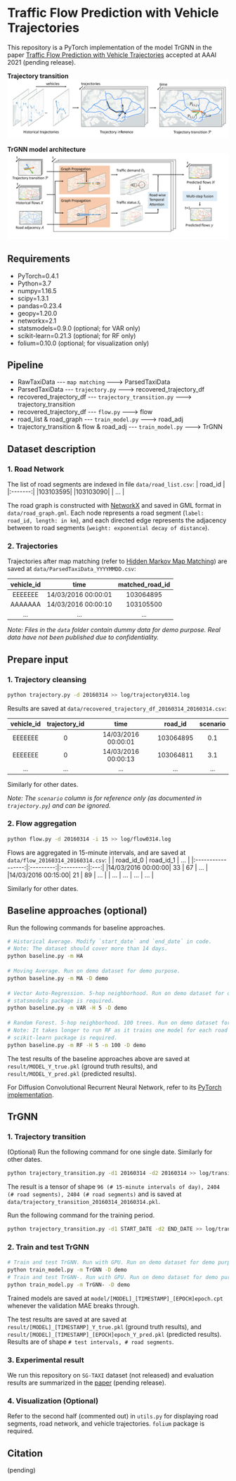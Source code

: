 # Traffic Flow Prediction with Vehicle Trajectories

This repository is a PyTorch implementation of the model TrGNN in the paper [Traffic Flow Prediction with Vehicle Trajectories](https://github.com/mingqian000/TrGNN) accepted at AAAI 2021 (pending release).

**Trajectory transition**
![Trajectory transition](figure/TrGNN_trajectory_transition.jpg)

**TrGNN model architecture**
![TrGNN model architecture](figure/TrGNN_model_architecture.jpg)



## Requirements

* PyTorch=0.4.1
* Python=3.7
* numpy=1.16.5
* scipy=1.3.1
* pandas=0.23.4
* geopy=1.20.0
* networkx=2.1
* statsmodels=0.9.0 (optional; for VAR only)
* scikit-learn=0.21.3 (optional; for RF only)
* folium=0.10.0 (optional; for visualization only)



## Pipeline

* RawTaxiData --- `map matching` ---> ParsedTaxiData
* ParsedTaxiData --- `trajectory.py` ---> recovered_trajectory_df
* recovered_trajectory_df --- `trajectory_transition.py` ---> trajectory_transition
* recovered_trajectory_df --- `flow.py` ---> flow
* road_list & road_graph --- `train_model.py` ---> road_adj
* trajectory_transition & flow & road_adj --- `train_model.py` ---> TrGNN



## Dataset description

### 1. Road Network

The list of road segments are indexed in file `data/road_list.csv`:
| road_id |
|:-------:|
|103103595|
|103103090|
|   ...   |

The road graph is constructed with [NetworkX](https://networkx.github.io/documentation/stable/tutorial.html) and saved in GML format in `data/road_graph.gml`. Each node represents a road segment (`label: road_id, length: in km`), and each directed edge represents the adjacency between to road segments (`weight: exponential decay of distance`).

### 2. Trajectories

Trajectories after map matching (refer to [Hidden Markov Map Matching](https://www.microsoft.com/en-us/research/publication/hidden-markov-map-matching-noise-sparseness/)) are saved at `data/ParsedTaxiData_YYYYMMDD.csv`:

| vehicle_id |        time       | matched_road_id |
|:----------:|:-----------------:|:---------------:|
|   EEEEEEE  |14/03/2016 00:00:01|    103064895    |
|   AAAAAAA  |14/03/2016 00:00:10|    103105500    |
|     ...    |        ...        |       ...       |

*Note:
Files in the `data` folder contain dummy data for demo purpose. Real data have not been published due to confidentiality.*



## Prepare input

### 1. Trajectory cleansing

```bash
python trajectory.py -d 20160314 >> log/trajectory0314.log
```

Results are saved at `data/recovered_trajectory_df_20160314_20160314.csv`:

| vehicle_id | trajectory_id |        time       | road_id | scenario |
|:----------:|:-------------:|:-----------------:|:-------:|:--------:|
|   EEEEEEE  |       0       |14/03/2016 00:00:01|103064895|    0.1   |
|   EEEEEEE  |       0       |14/03/2016 00:00:13|103064811|    3.1   |
|     ...    |      ...      |        ...        |   ...   |    ...   |

Similarly for other dates.
 
*Note: The `scenario` column is for reference only (as documented in `trajectory.py`) and can be ignored.*


### 2. Flow aggregation

```bash
python flow.py -d 20160314 -i 15 >> log/flow0314.log
```

Flows are aggregated in 15-minute intervals, and are saved at `data/flow_20160314_20160314.csv`:
|                   | road_id_0 | road_id_1 | ... |
|:-----------------:|:---------:|:---------:|:---:|
|14/03/2016 00:00:00|     33    |     67    | ... |
|14/03/2016 00:15:00|     21    |     89    | ... |
|        ...        |    ...    |    ...    | ... |

Similarly for other dates.



## Baseline approaches (optional)

Run the following commands for baseline approaches.

```bash
# Historical Average. Modify `start_date` and `end_date` in code. 
# Note: The dataset should cover more than 14 days.
python baseline.py -m HA

# Moving Average. Run on demo dataset for demo purpose.
python baseline.py -m MA -D demo

# Vector Auto-Regression. 5-hop neighborhood. Run on demo dataset for demo purpose.
# statsmodels package is required.
python baseline.py -m VAR -H 5 -D demo

# Random Forest. 5-hop neighborhood. 100 trees. Run on demo dataset for demo purpose.
# Note: It takes longer to run RF as it trains one model for each road segment separately.
# scikit-learn package is required.
python baseline.py -m RF -H 5 -n 100 -D demo
```

The test results of the baseline approaches above are saved at `result/MODEL_Y_true.pkl` (ground truth results), and `result/MODEL_Y_pred.pkl` (predicted results).

For Diffusion Convolutional Recurrent Neural Network, refer to its [PyTorch implementation](https://github.com/chnsh/DCRNN_PyTorch).



## TrGNN

### 1. Trajectory transition

(Optional) Run the following command for one single date. Similarly for other dates.
```bash
python trajectory_transition.py -d1 20160314 -d2 20160314 >> log/transition0314.log
``` 
The result is a tensor of shape `96 (# 15-minute intervals of day), 2404 (# road segments), 2404 (# road segments)` and is saved at `data/trajectory_transition_20160314_20160314.pkl`.

Run the following command for the training period.
```bash
python trajectory_transition.py -d1 START_DATE -d2 END_DATE >> log/transition0314.log
```


### 2.  Train and test TrGNN

```bash
# Train and test TrGNN. Run with GPU. Run on demo dataset for demo purpose.
python train_model.py -m TrGNN -D demo
# Train and test TrGNN-. Run with GPU. Run on demo dataset for demo purpose.
python train_model.py -m TrGNN- -D demo
```

Trained models are saved at `model/[MODEL]_[TIMESTAMP]_[EPOCH]epoch.cpt` whenever the validation MAE breaks through. 

The test results are saved at are saved at `result/[MODEL]_[TIMESTAMP]_Y_true.pkl` (ground truth results), and `result/[MODEL]_[TIMESTAMP]_[EPOCH]epoch_Y_pred.pkl` (predicted results). Results are of shape `# test intervals, # road segments`.


### 3. Experimental result

We run this repository on `SG-TAXI` dataset (not released) and evaluation results are summarized in the [paper](https://github.com/mingqian000/TrGNN) (pending release).


### 4. Visualization (Optional)
Refer to the second half (commented out) in `utils.py` for displaying road segments, road network, and vehicle trajectories. `folium` package is required.


## Citation
(pending)